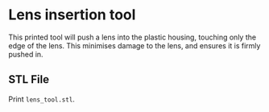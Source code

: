 # Lens insertion tool
This printed tool will push a lens into the plastic housing, touching only the edge of the lens.  This minimises damage to the lens, and ensures it is firmly pushed in.

## STL File
Print ``lens_tool.stl``.